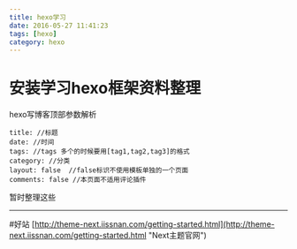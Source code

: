 ```yaml
---
title: hexo学习
date: 2016-05-27 11:41:23
tags: [hexo]
category: hexo
---
```

# 安装学习hexo框架资料整理 #

hexo写博客顶部参数解析

	title: //标题
	date: //时间
	tags: //tags 多个的时候要用[tag1,tag2,tag3]的格式
	category: //分类
	layout: false  //false标识不使用模板单独的一个页面
	comments: false //本页面不适用评论插件

暂时整理这些

----------
#好站
[http://theme-next.iissnan.com/getting-started.html](http://theme-next.iissnan.com/getting-started.html "Next主题官网")